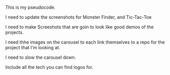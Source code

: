 This is my pseudocode.

I need to update the screenshots for Monster Finder, and Tic-Tac-Toe

I need to make Screeshots that are goin to look like good demos of the projects.

I need thhe images on the carousel to each link themselves to a repo for the project that I'm looking at.

I need to slow the carousel down.

Include all the tech you can find logos for.